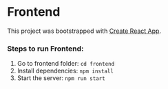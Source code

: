 # Frontend
This project was bootstrapped with [Create React App](https://github.com/facebook/create-react-app).

### Steps to run Frontend:
1. Go to frontend folder: `cd frontend`
1. Install dependencies: `npm install`
3. Start the server: `npm run start`